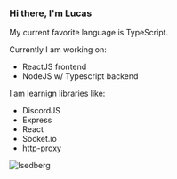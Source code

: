 ### Hi there, I'm Lucas

My current favorite language is TypeScript.

Currently I am working on:
- ReactJS frontend
- NodeJS w/ Typescript backend

I am learnign libraries like:
- DiscordJS
- Express
- React
- Socket.io
- http-proxy

<p><img align="left" src="https://github-readme-stats.vercel.app/api/top-langs?username=lsedberg&show_icons=true&theme=onedark&locale=en&hide_border=true" alt="lsedberg" /></p>
<!--![GitHub stats](https://github-readme-stats.vercel.app/api?username=lsedberg&show_icons=true&theme=tokyonight)-->

<!-- ![Top Langs](https://github-readme-stats.vercel.app/api/top-langs/?username=lsedberg&theme=tokyonight) -->

<!--
**lsedberg/lsedberg** is a ✨ _special_ ✨ repository because its `README.md` (this file) appears on your GitHub profile.

Here are some ideas to get you started:

- 🔭 I’m currently working on ...
- 🌱 I’m currently learning ...
- 👯 I’m looking to collaborate on ...
- 🤔 I’m looking for help with ...
- 💬 Ask me about ...
- 📫 How to reach me: ...
- 😄 Pronouns: ...
- ⚡ Fun fact: ...
-->
